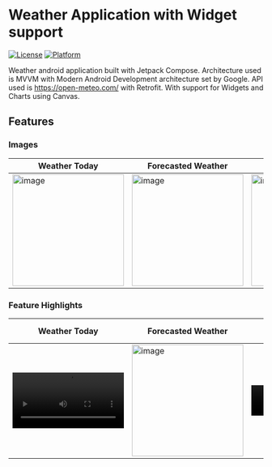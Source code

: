 # Weather Application with Widget support

[![License](https://img.shields.io/badge/License-MIT-blue.svg)](LICENSE)
[![Platform](https://img.shields.io/badge/Platform-Android-green.svg)](https://www.android.com/)

Weather android application built with Jetpack Compose. Architecture used is MVVM with Modern Android Development architecture set by Google. API used is https://open-meteo.com/ with Retrofit. With support for Widgets and Charts using Canvas.

## Features

### Images

| Weather Today  | Forecasted Weather   | Archived Weather | Location Selection
|---|---|---|---|
| <img width="220" alt="image" src="https://github.com/dellosaneil/weather-app/assets/49714687/5f22fc83-49b6-4e83-bfae-30bced405e80">  | <img width="220" alt="image" src="https://github.com/dellosaneil/weather-app/assets/49714687/4b81b55f-df63-4fcc-8e93-c65a954092a6"> | <img width="220" alt="image" src="https://github.com/dellosaneil/weather-app/assets/49714687/2ceb8d45-7a4d-40ad-bc57-2da27e2ac071"> | <img width="220" alt="image" src="https://github.com/dellosaneil/weather-app/assets/49714687/ff83dda8-5ed7-4900-be27-fa354b025c25">

### Feature Highlights
| Weather Today  | Forecasted Weather   | Archived Weather | Location Selection | Widget
|---|---|---|---|---|
| <video width="220" alt="image" src="https://github.com/dellosaneil/weather-app/assets/49714687/db52aa00-8b69-4d57-92ca-934253bfa964"> | <img width="220" alt="image" src="https://github.com/dellosaneil/weather-app/assets/49714687/2b63f473-dff4-4d65-9729-457a82be7ced"> | <video width="120" alt="image" src="https://github.com/dellosaneil/weather-app/assets/49714687/b1f374cb-e8eb-4187-a834-f4b35862abf9"> | <video width="220" alt="image" src="https://github.com/dellosaneil/weather-app/assets/49714687/c6dba96a-1cb2-4a7f-a707-a7c0439dd084"> | <video width="220" alt="image" src="https://github.com/dellosaneil/weather-app/assets/49714687/01e091b2-7aaa-4887-babe-2f06e293725f">
